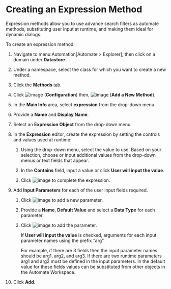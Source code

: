 # Creating an Expression Method

Expression methods allow you to use advance search filters as automate
methods, substituting user input at runtime, and making them ideal for
dynamic dialogs.

To create an expression method:

1.  Navigate to menu:Automation\[Automate \> Explorer\], then click on a
    domain under **Datastore**.

2.  Under a namespace, select the class for which you want to create a
    new method.

3.  Click the **Methods** tab.

4.  Click ![image](../images/1847.png) (**Configuration**) then,
    ![image](../images/1862.png) (**Add a New Method**).

5.  In the **Main Info** area, select **expression** from the drop-down
    menu.

6.  Provide a **Name** and **Display Name**.

7.  Select an **Expression Object** from the drop-down menu.

8.  In the **Expression** editor, create the expression by setting the
    controls and values used at runtime:
    
    1.  Using the drop-down menu, select the value to use. Based on your
        selection, choose or input additional values from the drop-down
        menus or text fields that appear.
    
    2.  In the **Contains** field, input a value or click **User will
        input the value**.
    
    3.  Click ![image](1863.png) to complete the expression.

9.  Add **Input Parameters** for each of the user input fields required.
    
    1.  Click ![image](2366.png) to add a new parameter.
    
    2.  Provide a **Name**, **Default Value** and select a **Data Type**
        for each parameter.
    
    3.  Click ![image](1863.png) to add the parameter.
        
        <div class="note">
        
        If **User will input the value** is checked, arguments for each
        input parameter names using the prefix “arg”.
        
        For example, if there are 3 fields then the input parameter
        names should be arg1, arg2, and arg3. If there are two runtime
        parameters arg1 and arg2 must be defined in the input
        parameters. In the default value for these fields values can be
        substituted from other objects in the Automate Workspace.
        
        </div>

10. Click **Add**.
